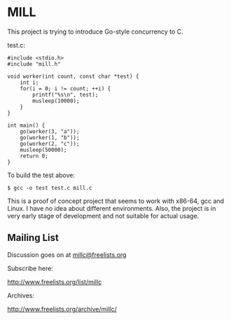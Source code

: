 MILL
====

This project is trying to introduce Go-style concurrency to C.

test.c:
```
#include <stdio.h>
#include "mill.h"

void worker(int count, const char *test) {
    int i;
    for(i = 0; i != count; ++i) {
        printf("%s\n", test);
        musleep(10000);
    }
}

int main() {
    go(worker(3, "a"));
    go(worker(1, "b"));
    go(worker(2, "c"));
    musleep(50000);
    return 0;
}
```

To build the test above:
```
$ gcc -o test test.c mill.c
```

This is a proof of concept project that seems to work with x86-64, gcc
and Linux. I have no idea about different environments. Also, the project
is in very early stage of development and not suitable for actual usage.

Mailing List
------------

Discussion goes on at millc@freelists.org

Subscribe here:

http://www.freelists.org/list/millc

Archives:

http://www.freelists.org/archive/millc/
